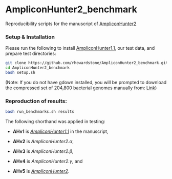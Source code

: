 # AmpliconHunter2_benchmark
Reproducibility scripts for the manuscript of [AmpliconHunter2](https://github.com/rhowardstone/AmpliconHunter2)

### Setup & Installation

Please run the following to install [AmpliconHunter1.1](https://github.com/rhowardstone/AmpliconHunter), our test data, and prepare test directories:

```bash
git clone https://github.com/rhowardstone/AmpliconHunter2_benchmark.git
cd AmpliconHunter2_benchmark
bash setup.sh
```
(Note: If you do not have gdown installed, you will be prompted to download the compressed set of 204,800 bacterial genomes manually from: [Link](https://drive.google.com/file/d/1Nt7MjwfL3pIa5Axa3I2z3xoO2Ait_ito/view?usp=drive_link))

### Reproduction of results:
```bash
bash run_benchmarks.sh results
```

The following shorthand was applied in testing:
 - **AHv1** is [*AmpliconHunter1.1*](https://github.com/rhowardstone/AmpliconHunter) in the manuscript,

- **AHv2** is *AmpliconHunter2.&alpha;*,

- **AHv3** is *AmpliconHunter2.&beta;*,

- **AHv4** is *AmpliconHunter2.&gamma;*, and

- **AHv5** is [*AmpliconHunter2*](https://github.com/rhowardstone/AmpliconHunter2).
